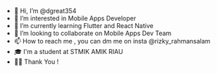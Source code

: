 - 👋 Hi, I’m @dgreat354
- 👀 I’m interested in Mobile Apps Developer
- 🌱 I’m currently learning Flutter and React Native
- 💞️ I’m looking to collaborate on Mobile Apps Dev Team
- 📫 How to reach me , you can dm me on insta @rizky_rahmansalam
- 🎓 I'm a student at STMIK AMIK RIAU
- 🙇‍♂️ Thank You !
<!---
dgreat354/dgreat354 is a ✨ special ✨ repository because its `README.md` (this file) appears on your GitHub profile.
You can click the Preview link to take a look at your changes.
--->

